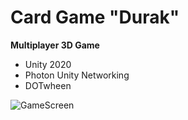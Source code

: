 # Card Game "Durak"
**Multiplayer 3D Game**
- Unity 2020
- Photon Unity Networking
- DOTwheen

![GameScreen](https://user-images.githubusercontent.com/87944585/211336814-420cca02-7a56-4809-87a2-3ea797eaefc3.png)
